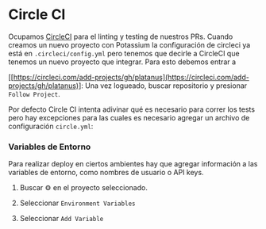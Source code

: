 # Circle CI

Ocupamos [CircleCI](https://circleci.com/) para el linting y testing de nuestros PRs. Cuando creamos un nuevo proyecto con Potassium la configuración de circleci ya está en `.circleci/config.yml` pero tenemos que decirle a CircleCI que tenemos un nuevo proyecto que integrar. Para esto debemos entrar a

[[https://circleci.com/add-projects/gh/platanus](https://circleci.com/add-projects/gh/platanus)]: Una vez logueado, buscar repositorio y presionar `Follow Project`.

Por defecto Circle CI intenta adivinar qué es necesario para correr los tests pero hay excepciones para las cuales es necesario agregar un archivo de configuración `circle.yml`:

### Variables de Entorno

Para realizar deploy en ciertos ambientes hay que agregar información a las variables de entorno, como nombres de usuario o API keys.

1. Buscar ⚙️ en el proyecto seleccionado.

1. Seleccionar `Environment Variables`

1. Seleccionar `Add Variable`
